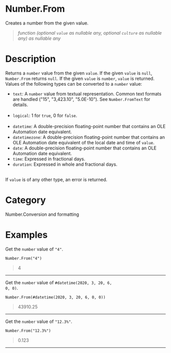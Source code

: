 ﻿# Number.From
Creates a number from the given value.
> _function (optional <code>value</code> as nullable any, optional <code>culture</code> as nullable any) as nullable any_
# Description 
Returns a <code>number</code> value from the given <code>value</code>. If the given <code>value</code> is <code>null</code>, <code>Number.From</code> returns <code>null</code>.  If the given <code>value</code> is <code>number</code>, <code>value</code> is returned. Values of the following types can be converted to a <code>number</code> value:
      <ul>
        <li><code>text</code>: A <code>number</code> value from textual representation. Common text formats are handled ("15", "3,423.10", "5.0E-10"). See <code>Number.FromText</code> for details.</li>        
        <li><code>logical</code>: 1 for <code>true</code>, 0 for <code>false</code>.</li>   
        <li><code>datetime</code>: A double-precision floating-point number that contains an OLE Automation date equivalent.</li>
        <li><code>datetimezone</code>: A double-precision floating-point number that contains an OLE Automation date equivalent of the local date and time of <code>value</code>.</li>
        <li><code>date</code>: A double-precision floating-point number that contains an OLE Automation date equivalent.</li>
        <li><code>time</code>:  Expressed in fractional days.</li>
        <li><code>duration</code>: Expressed in whole and fractional days.</li>  
      </ul>
If <code>value</code> is of any other type, an error is returned.

# Category 
Number.Conversion and formatting
# Examples 
Get the <code>number</code> value of <code>"4"</code>.
```
Number.From("4")
```
> 4
***
Get the <code>number</code> value of <code>#datetime(2020, 3, 20, 6, 0, 0)</code>.
```
Number.From(#datetime(2020, 3, 20, 6, 0, 0))
```
> 43910.25
***
Get the <code>number</code> value of <code>"12.3%"</code>.
```
Number.From("12.3%")
```
> 0.123
***
